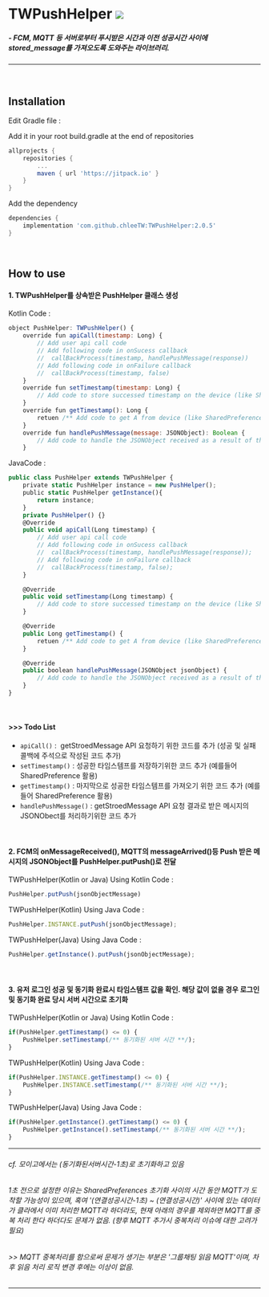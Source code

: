 TWPushHelper [![](https://jitpack.io/v/chleeTW/TWPushHelper.svg)](https://jitpack.io/#chleeTW/TWPushHelper)
=====
##### - FCM, MQTT 등 서버로부터 푸시받은 시간과 이전 성공시간 사이에 stored_message를 가져오도록 도와주는 라이브러리.
-----
<br/>

## Installation
Edit Gradle file :

Add it in your root build.gradle at the end of repositories
```gradle
allprojects {
    repositories {
		...
		maven { url 'https://jitpack.io' }
	}
}
```
Add the dependency
```gradle
dependencies {
    implementation 'com.github.chleeTW:TWPushHelper:2.0.5'
}
```
<br/>



## How to use
#### 1. TWPushHelper를 상속받은 PushHelper 클래스 생성

Kotlin Code :
```javascript
object PushHelper: TWPushHelper() {
    override fun apiCall(timestamp: Long) {
        // Add user api call code
        // Add following code in onSucess callback
        //  callBackProcess(timestamp, handlePushMessage(response))
        // Add following code in onFailure callback
        //  callBackProcess(timestamp, false)
    }
    override fun setTimestamp(timestamp: Long) {
        // Add code to store successed timestamp on the device (like SharedPreference)
    }
    override fun getTimestamp(): Long {
        retuen /** Add code to get A from device (like SharedPreference) **/
    }
    override fun handlePushMessage(message: JSONObject): Boolean {
        // Add code to handle the JSONObject received as a result of the API request
    }
```

JavaCode :
```javascript
public class PushHelper extends TWPushHelper {
    private static PushHelper instance = new PushHelper(); 
    public static PushHelper getInstance(){
        return instance;
    }
    private PushHelper() {}
    @Override
    public void apiCall(Long timestamp) {
        // Add user api call code
        // Add following code in onSucess callback
        //  callBackProcess(timestamp, handlePushMessage(response));
        // Add following code in onFailure callback
        //  callBackProcess(timestamp, false);
    }

    @Override
    public void setTimestamp(Long timestamp) {
        // Add code to store successed timestamp on the device (like SharedPreference)
    }

    @Override
    public Long getTimestamp() {
        retuen /** Add code to get A from device (like SharedPreference) **/;
    }

    @Override
    public boolean handlePushMessage(JSONObject jsonObject) {
        // Add code to handle the JSONObject received as a result of the API request
    }
}
```
<br/>


#### >>> Todo List
+ `apiCall()` :  getStroedMessage API 요청하기 위한 코드를 추가 (성공 및 실패 콜백에 주석으로 작성된 코드 추가)
+ `setTimestamp()` : 성공한 타임스템프를 저장하기위한 코드 추가 (예를들어 SharedPreference 활용)
+ `getTimestamp()` : 마지막으로 성공한 타임스템프를 가져오기 위한 코드 추가 (예를들어 SharedPreference 활용)
+ `handlePushMessage()` : getStroedMessage API 요청 결과로 받은 메시지의 JSONObect를 처리하기위한 코드 추가
<br/>



#### 2. FCM의 onMessageReceived(), MQTT의 messageArrived()등 Push 받은 메시지의 JSONObject를 PushHelper.putPush()로 전달
TWPushHelper(Kotlin or Java) Using Kotlin Code :
```javascript
PushHelper.putPush(jsonObjectMessage)
```
TWPushHelper(Kotlin) Using Java Code :
```javascript
PushHelper.INSTANCE.putPush(jsonObjectMessage);
```
TWPushHelper(Java) Using Java Code :
```javascript
PushHelper.getInstance().putPush(jsonObjectMessage);
```
<br/>



#### 3. 유저 로그인 성공 및 동기화 완료시 타임스템프 값을 확인. 해당 값이 없을 경우 로그인 및 동기화 완료 당시 서버 시간으로 초기화

TWPushHelper(Kotlin or Java) Using Kotlin Code :
```javascript
if(PushHelper.getTimestamp() <= 0) {
    PushHelper.setTimestamp(/** 동기화된 서버 시간 **/);
}
```
TWPushHelper(Kotlin) Using Java Code :
```javascript
if(PushHelper.INSTANCE.getTimestamp() <= 0) {
    PushHelper.INSTANCE.setTimestamp(/** 동기화된 서버 시간 **/);
}
```
TWPushHelper(Java) Using Java Code :
```javascript
if(PushHelper.getInstance().getTimestamp() <= 0) {
    PushHelper.getInstance().setTimestamp(/** 동기화된 서버 시간 **/);
}
```

- - -
###### cf. 모이고에서는 (동기화된서버시간-1초)로 초기화하고 있음
###### 1초 전으로 설정한 이유는 SharedPreferences 초기화 사이의 시간 동안 MQTT가 도착할 가능성이 있으며, 혹여 '(연결성공시간-1초) ~ (연결성공시간)' 사이에 있는 데이터가 클라에서 이미 처리한 MQTT라 하더라도, 현재 아래의 경우를 제외하면 MQTT를 중복 처리 한다 하더다도 문제가 없음. (향후 MQTT 추가시 중복처리 이슈에 대한 고려가 필요) 
###### >> MQTT 중복처리를 함으로써 문제가 생기는 부분은 '그룹채팅 읽음 MQTT'이며, 차후 읽음 처리 로직 변경 후에는 이상이 없음.
- - -
